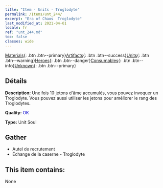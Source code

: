 ```yaml
---
title: "Item - Units - Troglodyte"
permalink: /Items/unt_244/
excerpt: "Era of Chaos  Troglodyte"
last_modified_at: 2021-04-01
locale: fr
ref: "unt_244.md"
toc: false
classes: wide
---
```

 [Materials](/fr/Items/){: .btn .btn--primary}[Artifacts](/fr/Items/Artifacts/){: .btn .btn--success}[Units](/fr/Items/Units/){: .btn .btn--warning}[Heroes](/fr/Items/Heroes/){: .btn .btn--danger}[Consumables](/fr/Items/Consumables/){: .btn .btn--info}[Unknown](/fr/Items/Unknown/){: .btn .btn--primary}

## Détails
 **Description:** Une fois 10 jetons d'âme accumulés, vous pouvez invoquer un Troglodyte. Vous pouvez aussi utiliser les jetons pour améliorer le rang des Troglodytes.

 **Quality:** <span style="color: #0000CD">OK</span>

 **Type:** Unit Soul

## Gather

*    Autel de recrutement 
*    Échange de la caserne - Troglodyte 

## This item contains:

  None

